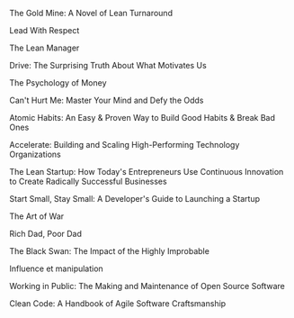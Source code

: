 The Gold Mine: A Novel of Lean Turnaround

Lead With Respect

The Lean Manager

Drive: The Surprising Truth About What Motivates Us

The Psychology of Money

Can't Hurt Me: Master Your Mind and Defy the Odds

Atomic Habits: An Easy & Proven Way to Build Good Habits & Break Bad Ones

Accelerate: Building and Scaling High-Performing Technology Organizations

The Lean Startup: How Today's Entrepreneurs Use Continuous Innovation to Create Radically Successful Businesses

Start Small, Stay Small: A Developer's Guide to Launching a Startup

The Art of War

Rich Dad, Poor Dad

The Black Swan: The Impact of the Highly Improbable

Influence et manipulation

Working in Public: The Making and Maintenance of Open Source Software

Clean Code: A Handbook of Agile Software Craftsmanship
